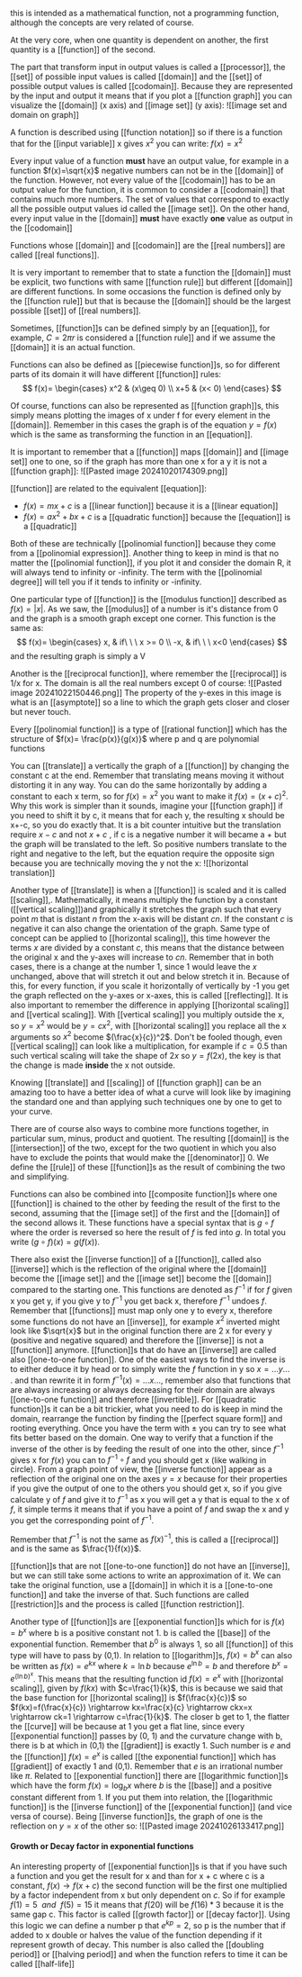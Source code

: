 this is intended as a mathematical function, not a programming function, although the concepts are very related of course.

At the very core, when one quantity is dependent on another, the first quantity is a [[function]] of the second.

The part that transform input in output values is called a [[processor]], the [[set]] of possible input values is called [[domain]] and the [[set]] of possible output values is called [[codomain]].
Because they are represented by the input and output it means that if you plot a [[function graph]] you can visualize the [[domain]] (x axis) and [[image set]] (y axis):
![[image set and domain on graph]]

A function is described using [[function notation]] so if there is a function that for the [[input variable]] x gives $x^2$ you can write:
$f(x)=x^2$

Every input value of a function **must** have an output value, for example in a function $f(x)=\sqrt{x}$ negative numbers can not be in the [[domain]] of the function. However, not every value of the [[codomain]] has to be an output value for the function, it is common to consider a [[codomain]] that contains much more numbers.
The set of values that correspond to exactly all the possible output values id called the [[image set]].
On the other hand, every input value in the [[domain]] **must** have exactly **one** value as output in the [[codomain]]

Functions whose [[domain]] and [[codomain]] are the [[real numbers]] are called [[real functions]].

It is very important to remember that to state a function the [[domain]] must be explicit, two functions with same [[function rule]] but different [[domain]] are different functions. In some occasions the function is defined only by the [[function rule]] but that is because the [[domain]] should be the largest possible [[set]] of [[real numbers]].

Sometimes, [[function]]s can be defined simply by an [[equation]], for example, $C=2\pi r$ is considered a [[function rule]] and if we assume the [[domain]] it is an actual function.

Functions can also be defined as [[piecewise function]]s, so for different parts of its domain it will have different [[function]] rules:
$$
 f(x)=
 \begin{cases} 
      x^2 & (x\geq 0) \\
      x+5 & (x< 0)
\end{cases}
$$


Of course, functions can also be represented as [[function graph]]s, this simply means plotting the images of x under f for every element in the [[domain]]. Remember in this cases the graph is of the equation $y=f(x)$ which is the same as transforming the function in an [[equation]].

It is important to remember that a [[function]] maps [[domain]] and [[image set]] one to one, so if the graph has more than one x for a y it is not a [[function graph]]:
![[Pasted image 20241020174309.png]]

[[function]] are related to the equivalent [[equation]]:
- $f(x)=mx+c$ is a [[linear function]] because it is a [[linear equation]]
- $f(x)=ax^2+bx+c$ is a [[quadratic function]] because the [[equation]] is a [[quadratic]]

Both of these are technically [[polinomial function]] because they come from a [[polinomial expression]]. 
Another thing to keep in mind is that no matter the [[polinomial function]], if you plot it and consider the domain R, it will always tend to infinity or -infinity. The term with the [[polinomial degree]] will tell you if it tends to infinity or -infinity.

One particular type of [[function]] is the [[modulus function]] described as $f(x)=|x|$. As we saw, the [[modulus]] of a number is it's distance from 0 and the graph is a smooth graph except one corner.
This function is the same as:
$$
f(x)=
\begin{cases}
	x, & if\ \ \ x >= 0 \\
	-x, & if\ \ \ x<0
\end{cases}
$$
and the resulting graph is simply a V

Another is the [[reciprocal function]], where remember the [[reciprocal]] is 1/x for x. The domain is all the real numbers except 0 of course:
![[Pasted image 20241022150446.png]]
The property of the y-exes in this image is what is an [[asymptote]] so a line to which the graph gets closer and closer but never touch.

Every [[polinomial function]] is a type of [[rational function]] which has the structure of $f(x)= \frac{p(x)}{g(x)}$ where p and q are polynomial functions

You can [[translate]] a vertically the graph of a [[function]] by changing the constant c at the end. Remember that translating means moving it without distorting it in any way.
You can do the same horizontally by adding a constant to each x term, so for $f(x)=x^2$ you want to make it $f(x)= (x+c)^2$.
Why this work is simpler than it sounds, imagine your [[function graph]] if you need to shift it by c, it means that for each y, the resulting x should be x+-c, so you do exactly that. It is a bit counter intuitive but the translation require $x-c$ and not $x+c$ , if c is a negative number it will became a + but the graph will be translated to the left. So positive numbers translate to the right and negative to the left, but the equation require the opposite sign because you are technically moving the y not the x:
![[horizontal translation]]

Another type of [[translate]] is when a [[function]] is scaled and it is called [[scaling]],.
Mathematically, it means multiply the function by a constant ([[vertical scaling]])and graphically it stretches the graph such that every point $m$ that is distant $n$ from the x-axis will be distant $cn$.
If the constant $c$ is negative it can also change the orientation of the graph.
Same type of concept can be applied to [[horizontal scaling]], this time however the terms $x$ are divided by a constant $c$, this means that the distance between the original x and the y-axes will increase to $cn$.
Remember that in both cases, there is a change at the number 1, since 1 would leave the $x$ unchanged, above that will stretch it out and below stretch it in. Because of this, for every function, if you scale it horizontally of vertically by -1 you get the graph reflected on the y-axes or x-axes, this is called [[reflecting]].
It is also important to remember the difference in applying [[horizontal scaling]] and [[vertical scaling]]. With [[vertical scaling]] you multiply outside the x, so $y = x^2$ would be $y = cx^2$, with [[horizontal scaling]] you replace all the x arguments so $x^2$ become $(\frac{x}{c})^2$.
Don't be fooled though, even [[vertical scaling]] can look like a multiplication, for example if $c=0.5$ than such vertical scaling will take the shape of $2x$ so $y=f(2x)$, the key is that the change is made **inside** the x not outside.

Knowing [[translate]] and [[scaling]] of [[function graph]] can be an amazing too to have a better idea of what a curve will look like by imagining the standard one and than applying such techniques one by one to get to your curve.


There are of course also ways to combine more functions together, in particular sum, minus, product and quotient.
The resulting [[domain]] is the [[intersection]] of the two, except for the two quotient in which you also have to exclude the points that would make the [[denominator]] 0.
We define the [[rule]] of these [[function]]s as the result of combining the two and simplifying.

Functions can also be combined into [[composite function]]s where one [[function]] is chained to the other by feeding the result of the first to the second, assuming that the [[image set]] of the first and the [[domain]] of the second allows it.
These functions have a special syntax that is $g \circ f$ where the order is reversed so here the result of $f$ is fed into $g$. In total you write $(g \circ f)(x)=g(f(x))$.

There also exist the [[inverse function]] of a [[function]], called also [[inverse]] which is the reflection of the original where the [[domain]] become the [[image set]] and the [[image set]] become the [[domain]] compared to the starting one. This functions are denoted as $f^{-1}$ if for $f$ given x you get y, if you give y to $f^{-1}$ you get back x, therefore $f^{-1}$ undoes $f$.
Remember that [[functions]] must map only one y to every x, therefore some functions do not have an [[inverse]], for example $x^2$ inverted might look like $\sqrt{x}$ but in the original function there are 2 x for every y (positive and negative squared) and therefore the [[inverse]] is not a [[function]] anymore.
[[function]]s that do have an [[inverse]] are called also [[one-to-one function]].
One of the easiest ways to find the inverse is to either deduce it by head or to simply write the $f$ function in y so $x=...y...$ . and than rewrite it in form $f^{-1}(x) = ...x...$, remember also that functions that are always increasing or always decreasing for their domain are always [[one-to-one function]] and therefore [[invertible]].
For [[quadratic function]]s it can be a bit trickier, what you need to do is keep in mind the domain, rearrange the function by finding the [[perfect square form]] and rooting everything. Once you have the term with $\pm$ you can try to see what fits better based on the domain.
One way to verify that a function if the inverse of the other is by feeding the result of one into the other, since $f^{-1}$ gives x for $f(x)$ you can to $f^{-1} \circ f$ and you should get x (like walking in circle).
From a graph point of view, the [[inverse function]] appear as a reflection of the original one on the axes $y = x$ because for their properties if you give the output of one to the others you should get x, so if you give calculate y of $f$ and give it to $f^{-1}$ as x you will get a y that is equal to the x of $f$, it simple terms it means that if you have a point of $f$ and swap the x and y you get the corresponding point of $f^{-1}$.

Remember that $f^{-1}$ is not the same as $f(x)^{-1}$, this is called a [[reciprocal]] and is the same as $\frac{1}{f(x)}$.

[[function]]s that are not [[one-to-one function]] do not have an [[inverse]], but we can still take some actions to write an approximation of it.
We can take the original function, use a [[domain]] in which it is a [[one-to-one function]] and take the inverse of that. Such functions are called [[restriction]]s and the process is called [[function restriction]].

Another type of [[function]]s are [[exponential function]]s which for is $f(x)= b^x$ where b is a positive constant not 1. b is called the [[base]] of the exponential function. Remember that $b^0$ is always 1, so all [[function]] of this type will have to pass by (0,1). In relation to [[logarithm]]s, $f(x)=b^x$ can also be written as $f(x)=e^{kx}$ where $k=\ln{b}$ because $e^{\ln{b}}=b$ and therefore $b^x=e^{{(\ln{b}})^x}$.
This means that the resulting function id $f(x)=e^x$ with [[horizontal scaling]], given by $f(kx)$ with $c=\frac{1}{k}$, this is because we said that the base function for [[horizontal scaling]] is $f(\frac{x}{c})$ so $f(kx)=f(\frac{x}{c}) \rightarrow kx=\frac{x}{c} \rightarrow ckx=x \rightarrow ck=1 \rightarrow c=\frac{1}{k}$.
The closer b get to 1, the flatter the [[curve]] will be because at 1 you get a flat line, since every [[exponential function]] passes by (0, 1) and the curvature change with b, there is b at which in (0,1) the [[gradient]] is exactly 1. Such number is $e$ and the [[function]] $f(x)=e^x$ is called [[the exponential function]] which has [[gradient]] of exactly 1 and (0,1).
Remember that $e$ is an irrational number like $\pi$.
Related to [[exponential function]] there are [[logarithmic function]]s which have the form $f(x)=\log_{b}x$ where $b$ is the [[base]] and a positive constant different from 1. If you put them into relation, the [[logarithmic function]] is the [[inverse function]] of the [[exponential function]] (and vice versa of course).
Being [[inverse function]]s, the graph of one is the reflection on $y=x$ of the other so:
![[Pasted image 20241026133417.png]]

#### Growth or Decay factor in exponential functions

An interesting property of [[exponential function]]s is that if you have such a function and you get the result for x and than for x + c where c is a constant, $f(x) \rightarrow f(x+c)$ the second function will be the first one multiplied by a factor independent from x but only dependent on $c$. So if for example $f(1) = 5\ \  and\ \  f(5) = 15$ it means that $f(20)$ will be $f(16) * 3$ because it is the same gap c. This factor is called [[growth factor]] or [[decay factor]].
Using this logic we can define a number p that $e^{kp} = 2$, so p is the number that if added to x double or halves the value of the function depending if it represent growth of decay. This number is also called the [[doubling period]] or [[halving period]] and when the function refers to time it can be called [[half-life]]